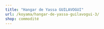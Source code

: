 ```yaml
---
title: "Hangar de Yassa GUILAVOGUI"
url: /koyama/hangar-de-yassa-guilavogui-3/
shop: commodité
---
```

